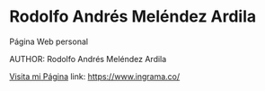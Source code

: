 # Rodolfo Andrés Meléndez Ardila
Página Web personal

AUTHOR:
Rodolfo Andrés Meléndez Ardila

[Visita mi Página](https://www.ingrama.co/)
link: https://www.ingrama.co/